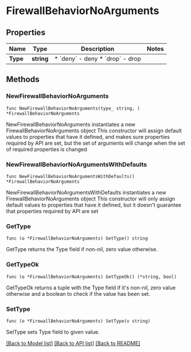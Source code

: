 # FirewallBehaviorNoArguments

## Properties

Name | Type | Description | Notes
------------ | ------------- | ------------- | -------------
**Type** | **string** | * &#x60;deny&#x60; - deny * &#x60;drop&#x60; - drop | 

## Methods

### NewFirewallBehaviorNoArguments

`func NewFirewallBehaviorNoArguments(type_ string, ) *FirewallBehaviorNoArguments`

NewFirewallBehaviorNoArguments instantiates a new FirewallBehaviorNoArguments object
This constructor will assign default values to properties that have it defined,
and makes sure properties required by API are set, but the set of arguments
will change when the set of required properties is changed

### NewFirewallBehaviorNoArgumentsWithDefaults

`func NewFirewallBehaviorNoArgumentsWithDefaults() *FirewallBehaviorNoArguments`

NewFirewallBehaviorNoArgumentsWithDefaults instantiates a new FirewallBehaviorNoArguments object
This constructor will only assign default values to properties that have it defined,
but it doesn't guarantee that properties required by API are set

### GetType

`func (o *FirewallBehaviorNoArguments) GetType() string`

GetType returns the Type field if non-nil, zero value otherwise.

### GetTypeOk

`func (o *FirewallBehaviorNoArguments) GetTypeOk() (*string, bool)`

GetTypeOk returns a tuple with the Type field if it's non-nil, zero value otherwise
and a boolean to check if the value has been set.

### SetType

`func (o *FirewallBehaviorNoArguments) SetType(v string)`

SetType sets Type field to given value.



[[Back to Model list]](../README.md#documentation-for-models) [[Back to API list]](../README.md#documentation-for-api-endpoints) [[Back to README]](../README.md)


